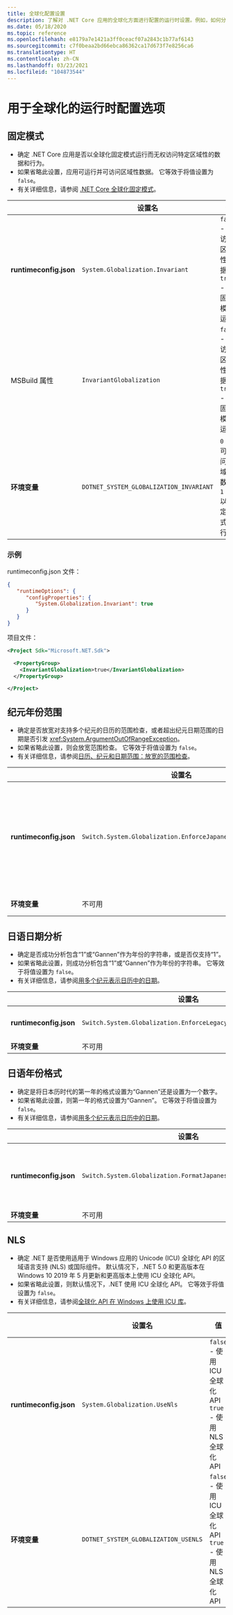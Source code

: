 ```yaml
---
title: 全球化配置设置
description: 了解对 .NET Core 应用的全球化方面进行配置的运行时设置。例如，如何分析日语日期。
ms.date: 05/18/2020
ms.topic: reference
ms.openlocfilehash: e8179a7e1421a3ff0ceacf07a2843c1b77af6143
ms.sourcegitcommit: c7f0beaa2bd66ebca86362ca17d673f7e8256ca6
ms.translationtype: HT
ms.contentlocale: zh-CN
ms.lasthandoff: 03/23/2021
ms.locfileid: "104873544"
---
```

# <a name="run-time-configuration-options-for-globalization"></a>用于全球化的运行时配置选项

## <a name="invariant-mode"></a>固定模式

- 确定 .NET Core 应用是否以全球化固定模式运行而无权访问特定区域性的数据和行为。
- 如果省略此设置，应用可运行并可访问区域性数据。 它等效于将值设置为 `false`。
- 有关详细信息，请参阅 [.NET Core 全球化固定模式](https://github.com/dotnet/runtime/blob/main/docs/design/features/globalization-invariant-mode.md)。

| | 设置名 | 值 |
| - | - | - |
| **runtimeconfig.json** | `System.Globalization.Invariant` | `false` - 可访问区域性数据<br/>`true` - 以固定模式运行 |
| MSBuild 属性 | `InvariantGlobalization` | `false` - 可访问区域性数据<br/>`true` - 以固定模式运行 |
| **环境变量** | `DOTNET_SYSTEM_GLOBALIZATION_INVARIANT` | `0` - 可访问区域性数据<br/>`1` - 以固定模式运行 |

### <a name="examples"></a>示例

runtimeconfig.json 文件：

```json
{
   "runtimeOptions": {
      "configProperties": {
         "System.Globalization.Invariant": true
      }
   }
}
```

项目文件：

```xml
<Project Sdk="Microsoft.NET.Sdk">

  <PropertyGroup>
    <InvariantGlobalization>true</InvariantGlobalization>
  </PropertyGroup>

</Project>
```

## <a name="era-year-ranges"></a>纪元年份范围

- 确定是否放宽对支持多个纪元的日历的范围检查，或者超出纪元日期范围的日期是否引发 <xref:System.ArgumentOutOfRangeException>。
- 如果省略此设置，则会放宽范围检查。 它等效于将值设置为 `false`。
- 有关详细信息，请参阅[日历、纪元和日期范围：放宽的范围检查](../../standard/datetime/working-with-calendars.md#calendars-eras-and-date-ranges-relaxed-range-checks)。

| | 设置名 | 值 |
| - | - | - |
| **runtimeconfig.json** | `Switch.System.Globalization.EnforceJapaneseEraYearRanges` | `false` - 放宽的范围检查<br/>`true` - 超出范围导致异常 |
| **环境变量** | 不可用 | 不可用 |

## <a name="japanese-date-parsing"></a>日语日期分析

- 确定是否成功分析包含“1”或“Gannen”作为年份的字符串，或是否仅支持“1”。
- 如果省略此设置，则成功分析包含“1”或“Gannen”作为年份的字符串。 它等效于将值设置为 `false`。
- 有关详细信息，请参阅[用多个纪元表示日历中的日期](../../standard/datetime/working-with-calendars.md#represent-dates-in-calendars-with-multiple-eras)。

| | 设置名 | 值 |
| - | - | - |
| **runtimeconfig.json** | `Switch.System.Globalization.EnforceLegacyJapaneseDateParsing` | `false` - 支持“Gannen”或“1”<br/>`true` - 仅支持“1” |
| **环境变量** | 不可用 | 不可用 |

## <a name="japanese-year-format"></a>日语年份格式

- 确定是将日本历时代的第一年的格式设置为“Gannen”还是设置为一个数字。
- 如果省略此设置，则第一年的格式设置为“Gannen”。 它等效于将值设置为 `false`。
- 有关详细信息，请参阅[用多个纪元表示日历中的日期](../../standard/datetime/working-with-calendars.md#represent-dates-in-calendars-with-multiple-eras)。

| | 设置名 | 值 |
| - | - | - |
| **runtimeconfig.json** | `Switch.System.Globalization.FormatJapaneseFirstYearAsANumber` | `false` - 将格式设置为“Gannen”<br/>`true` - 将格式设置为数字 |
| **环境变量** | 不可用 | 不可用 |

## <a name="nls"></a>NLS

- 确定 .NET 是否使用适用于 Windows 应用的 Unicode (ICU) 全球化 API 的区域语言支持 (NLS) 或国际组件。 默认情况下，.NET 5.0 和更高版本在 Windows 10 2019 年 5 月更新和更高版本上使用 ICU 全球化 API。
- 如果省略此设置，则默认情况下，.NET 使用 ICU 全球化 API。 它等效于将值设置为 `false`。
- 有关详细信息，请参阅[全球化 API 在 Windows 上使用 ICU 库](../compatibility/globalization/5.0/icu-globalization-api.md)。

| | 设置名 | 值 | 已引入 |
| - | - | - | - |
| **runtimeconfig.json** | `System.Globalization.UseNls` | `false` - 使用 ICU 全球化 API<br/>`true` - 使用 NLS 全球化 API | .NET 5.0 |
| **环境变量** | `DOTNET_SYSTEM_GLOBALIZATION_USENLS` | `false` - 使用 ICU 全球化 API<br/>`true` - 使用 NLS 全球化 API | .NET 5.0 |
